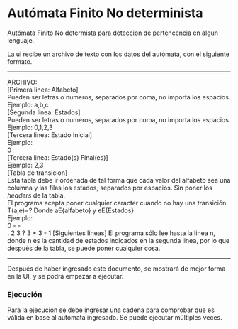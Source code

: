 # Autómata Finito No determinista
Autómata Finito No determista para deteccion de pertencencia en algun lenguaje.

La ui recibe un archivo de texto con los datos del autómata, con el siguiente formato.

<hr>
ARCHIVO:<br>
[Primera linea: Alfabeto] <br>
  Pueden ser letras o numeros, separados por coma, no importa los espacios. Ejemplo: a,b,c <br>
[Segunda linea: Estados] <br>
  Pueden ser letras o numeros, separados por coma, no importa los espacios. Ejemplo: 0,1,2,3 <br>
[Tercera linea: Estado Inicial] <br>
  Ejemplo: <br>
  0 <br>
[Tercera linea: Estado(s) Final(es)] <br>
  Ejemplo: 2,3 <br>
[Tabla de transicion] <br>
  Esta tabla debe ir ordenada de tal forma que cada valor del alfabeto sea una columna y las filas los estados, separados por espacios. Sin poner los <i>headers</i> de la tabla. <br>
  El programa acepta poner cualquier caracter cuando no hay una transición T(a,e)=? Donde aE{alfabeto} y eE{Estados} <br>
  Ejemplo: <br>
  0 - - <br>
  . 2 3
  ? 3 *
  3 - 1
[Siguientes lineas]
  El programa sólo lee hasta la linea n, donde n es la cantidad de estados indicados en la segunda linea, por lo que después de la tabla, se puede poner cualquier cosa.
<hr>

Después  de haber ingresado este documento, se mostrará de mejor forma en la UI, y se podrá empezar a ejecutar.
<h3>Ejecución</h3>
Para la ejecucion se debe ingresar una cadena para comprobar que es válida en base al autómata ingresado.
Se puede ejecutar múltiples veces.
  
